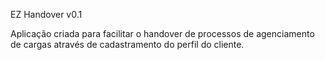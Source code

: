 EZ Handover v0.1

Aplicação criada para facilitar o handover de processos de agenciamento de cargas através de cadastramento do perfil do cliente.
